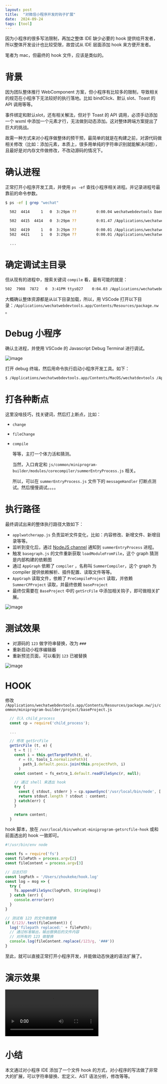```yaml
---
layout: post
title:  "对微信小程序开发的钩子扩展"
date:  2024-09-24
tags: [tool]
---
```


  因为小程序的很多写法限制，再加之整体 IDE 缺少必要的 hook 提供给开发者，所以整体开发设计也比较受限，故尝试从 IDE 层面添加 hook 来方便开发者。

  笔者为 mac，但最终的 hook 文件，应该是类似的。

# 背景

  因为团队整体推行 WebComponent 方案，但小程序有比较多的限制，导致相关的规范在小程序下无法较好的执行落地。比如 bindClick、默认 slot、Toast 的 API 调用等等。

  事件绑定和默认slot，还有相关解法，但对于 Toast 的 API 调用，必须手动添加一个 wxml 中添加一个元素才行，无法做到动态添加。这对整体跨端方案提出了巨大的挑战。

  故需一种方式来对小程序做整体的预干预，最简单的就是在构建之前，对源代码做相关修改（比如：添加元素，本质上，很多用单纯的字符串识别就能解决问题），且最好是对内存文件做修改，不改动源码的情况下。

# 确认进程

  正常打开小程序开发工具，并使用 `ps -ef` 查找小程序相关进程。并记录进程号最靠前的命令参数。

```sh
$ ps -ef | grep "wechat"

  502  4414     1   0  3:29pm ??         0:00.04 wechatwebdevtools Daemon

  502  4415  4414   0  3:29pm ??         0:01.47 /Applications/wechatwebdevtools.app/Contents/MacOS/wechatdevtools /Applications/wechatwebdevtools.app/Contents/Resources/package.nw -load-extension=/Users/zhoukeke/Library/Application Support/微信开发者工具/50a7d9210159a32f006158795f893857/WeappPlugin --custom-devtools-frontend=file:///Users/zhoukeke/Library/Application Support/%E5%BE%AE%E4%BF%A1%E5%BC%80%E5%8F%91%E8%80%85%E5%B7%A5%E5%85%B7/50a7d9210159a32f006158795f893857/WeappPlugin/inspector --user-data-dir=/Users/zhoukeke/Library/Application Support/微信开发者工具/50a7d9210159a32f006158795f893857 --package-dir=/Applications/wechatwebdevtools.app/Contents/Resources/package.nw --app-session-id=#########此处是你自己的sessionid#########

  502  4419     1   0  3:29pm ??         0:00.01 /Applications/wechatwebdevtools.app/Contents/Frameworks/nwjs Framework.framework/Versions/91.0.4472.114/Helpers/chrome_crashpad_handler --monitor-self --monitor-self-annotation=ptype=crashpad-handler --database=/Users/zhoukeke/Library/Application Support/微信开发者工具/Crashpad --metrics-dir=/Users/zhoukeke/Library/Application Support/微信开发者工具 --annotation=plat=OS X --annotation=prod=微信开发者工具 --annotation=ver=1.06.2402040 --handshake-fd=9
  502  4421     1   0  3:29pm ??         0:00.01 /Applications/wechatwebdevtools.app/Contents/Frameworks/nwjs Framework.framework/Versions/91.0.4472.114/Helpers/chrome_crashpad_handler --no-periodic-tasks --monitor-self-annotation=ptype=crashpad-handler --database=/Users/zhoukeke/Library/Application Support/微信开发者工具/Crashpad --annotation=plat=OS X --annotation=prod=微信开发者工具 --annotation=ver=1.06.2402040 --handshake-fd=4

  ...
```
# 确定调试主目录

  但从现有的进程中，搜索关键词 `compile` 看，最有可能的就是：

```sh
502  7908  7872   0  3:41PM ttys027    0:04.03 /Applications/wechatwebdevtools.app/Contents/Frameworks/nwjs Framework.framework/Versions/91.0.4472.114/Helpers/wechatwebdevtools Helper (Renderer).app/Contents/MacOS/node /Applications/wechatwebdevtools.app/Contents/Resources/package.nw/js/common/miniprogram-builder/modules/corecompiler/summerEntryProcess.js --expose-gc
```

  大概确认整体资源都是从以下目录加载，所以，用 VSCode 打开以下目录：`/Applications/wechatwebdevtools.app/Contents/Resources/package.nw`。

# Debug 小程序

  确认主进程，并使用 VSCode 的 Javascript Debug Terminal 进行调试。

  ![image](https://github.com/user-attachments/assets/1df91d4f-9b19-4e17-b4c8-58a262e14cd6)

  打开 debug 终端，然后用命令执行启动小程序开发工具。如下：

```sh
$ /Applications/wechatwebdevtools.app/Contents/MacOS/wechatdevtools /Applications/wechatwebdevtools.app/Contents/Resources/package.nw -load-extension="/Users/zhoukeke/Library/Application Support/微信开发者工具/50a7d9210159a32f006158795f893857/WeappPlugin" --custom-devtools-frontend="file:///Users/zhoukeke/Library/Application Support/%E5%BE%AE%E4%BF%A1%E5%BC%80%E5%8F%91%E8%80%85%E5%B7%A5%E5%85%B7/50a7d9210159a32f006158795f893857/WeappPlugin/inspector" --user-data-dir="/Users/zhoukeke/Library/Application Support/微信开发者工具/50a7d9210159a32f006158795f893857" --package-dir=/Applications/wechatwebdevtools.app/Contents/Resources/package.nw --app-session-id=#########此处是你自己的sessionid#########
```


# 打各种断点

  这里没啥技巧，找关键词，然后打上断点，比如：
* `change`
* `fileChange`
* `compile`

  等等，主打一个体力活和猜测。

  当然，入口肯定和 `js/common/miniprogram-builder/modules/corecompiler/summerEntryProcess.js` 相关。

  所以，可以在 `summerEntryProcess.js` 文件下的 `messageHandler` 打断点测试。然后慢慢调试。。。。


# 执行路径

最终调试出来的整体执行路径大致如下：

* `applwatcherapp.js` 负责监听文件变化，比如：内容修改、新增文件、新增目录等等。
* 监听到变化后，通过 [NodeJS channel](https://nodejs.org/api/diagnostics_channel.html) 通知到 `summerEntryProcess` 进程。
* 触发 `basegraph.js` 的文件重新获取 `loadModuleFromFile`，这个 graph 猜测是内部构建的依赖图
* 通过 `AppGraph` 依赖了 `compiler` ，名称叫 `SummerCompiler`，这个 graph 为 compiler 提供依赖解析、插件配置、读取文件等等。
* `AppGraph` 读取文件，依赖了 `PreCompileProject` 读取，并依赖 `SummerCPProject` 读取，并最终依赖 `baseProject`
* 最终仅需要在 `BaseProject` 中的 `getSrcFile` 中添加相关钩子，即可做相关扩展。

![image](https://github.com/user-attachments/assets/37f56335-d801-48dc-be38-331ca5d687c7)


# 测试效果

* 对源码的 `123` 做字符串替换，改为 `###`
* 重新启动小程序编辑器
* 重新预览页面，可以看到 `123` 已被替换

![image](https://github.com/user-attachments/assets/6d1fc865-a443-4c89-be17-fbb9e8dc4926)


# HOOK

  修改 `/Applications/wechatwebdevtools.app/Contents/Resources/package.nw/js/common/miniprogram-builder/project/baseProject.js`

```js
  // 引入 child_process
  const cp = require('child_process');

  ...

  // 修改 getSrcFile
  getSrcFile (t, e) {
    t = t || ''
    const i = this.getTargetPath(t, e),
      r = (0, tools_1.normalizePath)(
        path_1.default.posix.join(this.projectPath, i)
      )
    const content = fs_extra_1.default.readFileSync(r, null);

    // 通过 shell 来透出 hook
    try {
      const { stdout, stderr } = cp.spawnSync('/usr/local/bin/node', ['/usr/local/bin/wehcat-miniprogram-getsrcfile-hook', r, String(content)])
      return stdout.length ? stdout : content;
    } catch(err) {
    }

    return content;
  }
```

  hook 脚本，放在 `/usr/local/bin/wehcat-miniprogram-getsrcfile-hook` 或和前面透出的 hook 一致即可。

```js
#!/usr/bin/env node

const fs = require('fs')
const filePath = process.argv[2]
const fileContent = process.argv[3]

// 日志打印
const logPath = '/Users/zhoukeke/hook.log'
const log = msg => {
  try {
    fs.appendFileSync(logPath, String(msg))
  } catch (err) {
    console.error(err)
  }
}

// 测试有 123 的文件做替换
if (/123/.test(fileContent)) {
  log('filepath replaced:' + filePath);
  // 通过标准输出，输出替换后的文件内容
  // 对所有的 123 做替换
  console.log(fileContent.replace(/123/g, '###'))
}
```

  至此，就可以直接正常打开小程序开发，并能做动态快速的语法扩展了。

# 演示效果

<video src="https://github.com/user-attachments/assets/dfb0b94c-1e03-4d90-a7c7-4d6f287e50b2"></video>

# 小结

  本文通过对小程序 IDE 添加了一个文件 hook 的方式，对小程序的写法做了非常大的扩展，可以字符串替换、宏定义、AST 语法分析，修改等等。
